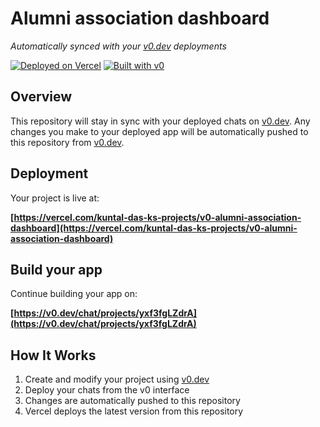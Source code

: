 # Alumni association dashboard

*Automatically synced with your [v0.dev](https://v0.dev) deployments*

[![Deployed on Vercel](https://img.shields.io/badge/Deployed%20on-Vercel-black?style=for-the-badge&logo=vercel)](https://vercel.com/kuntal-das-ks-projects/v0-alumni-association-dashboard)
[![Built with v0](https://img.shields.io/badge/Built%20with-v0.dev-black?style=for-the-badge)](https://v0.dev/chat/projects/yxf3fgLZdrA)

## Overview

This repository will stay in sync with your deployed chats on [v0.dev](https://v0.dev).
Any changes you make to your deployed app will be automatically pushed to this repository from [v0.dev](https://v0.dev).

## Deployment

Your project is live at:

**[https://vercel.com/kuntal-das-ks-projects/v0-alumni-association-dashboard](https://vercel.com/kuntal-das-ks-projects/v0-alumni-association-dashboard)**

## Build your app

Continue building your app on:

**[https://v0.dev/chat/projects/yxf3fgLZdrA](https://v0.dev/chat/projects/yxf3fgLZdrA)**

## How It Works

1. Create and modify your project using [v0.dev](https://v0.dev)
2. Deploy your chats from the v0 interface
3. Changes are automatically pushed to this repository
4. Vercel deploys the latest version from this repository
